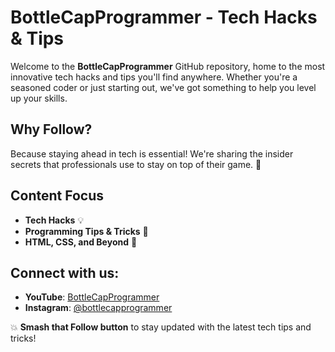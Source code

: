# BottleCapProgrammer - Tech Hacks & Tips

Welcome to the **BottleCapProgrammer** GitHub repository, home to the most innovative tech hacks and tips you'll find anywhere. Whether you're a seasoned coder or just starting out, we've got something to help you level up your skills.

## Why Follow?

Because staying ahead in tech is essential! We're sharing the insider secrets that professionals use to stay on top of their game. 🚀

## Content Focus
- **Tech Hacks** 💡
- **Programming Tips & Tricks** 🤖
- **HTML, CSS, and Beyond** 📜

## Connect with us:
- **YouTube**: [BottleCapProgrammer](https://www.youtube.com/@bottlecapprogrammer)
- **Instagram**: [@bottlecapprogrammer](https://www.instagram.com/bottlecapprogrammer)

💥 **Smash that Follow button** to stay updated with the latest tech tips and tricks!
